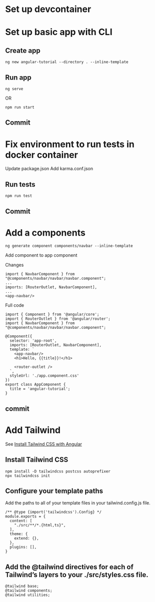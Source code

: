 # Set up devcontainer

# Set up basic app with CLI
## Create app
```
ng new angular-tutorial --directory . --inline-template
```
## Run app
```
ng serve
```
OR
```
npm run start
```

## Commit

# Fix environment to run tests in docker container
Update package.json
Add karma.conf.json

## Run tests
```
npm run test
```

## Commit

# Add a components
```
ng generate component components/navbar --inline-template
```
Add component to app component

Changes
```
import { NavbarComponent } from "@components/navbar/navbar/navbar.component";
...
imports: [RouterOutlet, NavbarComponent],
...
<app-navbar/>
```
Full code
```
import { Component } from '@angular/core';
import { RouterOutlet } from '@angular/router';
import { NavbarComponent } from "@components/navbar/navbar/navbar.component";

@Component({
  selector: 'app-root',
  imports: [RouterOutlet, NavbarComponent],
  template: `
    <app-navbar/>
    <h1>Hello, {{title}}!</h1>

    <router-outlet />
  `,
  styleUrl: './app.component.css'
})
export class AppComponent {
  title = 'angular-tutorial';
}
```

## commit

# Add Tailwind
See [Install Tailwind CSS with Angular](https://tailwindcss.com/docs/guides/angular)
## Install Tailwind CSS
```
npm install -D tailwindcss postcss autoprefixer
npx tailwindcss init
```
## Configure your template paths
Add the paths to all of your template files in your tailwind.config.js file.
```
/** @type {import('tailwindcss').Config} */
module.exports = {
  content: [
    "./src/**/*.{html,ts}",
  ],
  theme: {
    extend: {},
  },
  plugins: [],
}
```
## Add the @tailwind directives for each of Tailwind’s layers to your ./src/styles.css file.
```
@tailwind base;
@tailwind components;
@tailwind utilities;
```